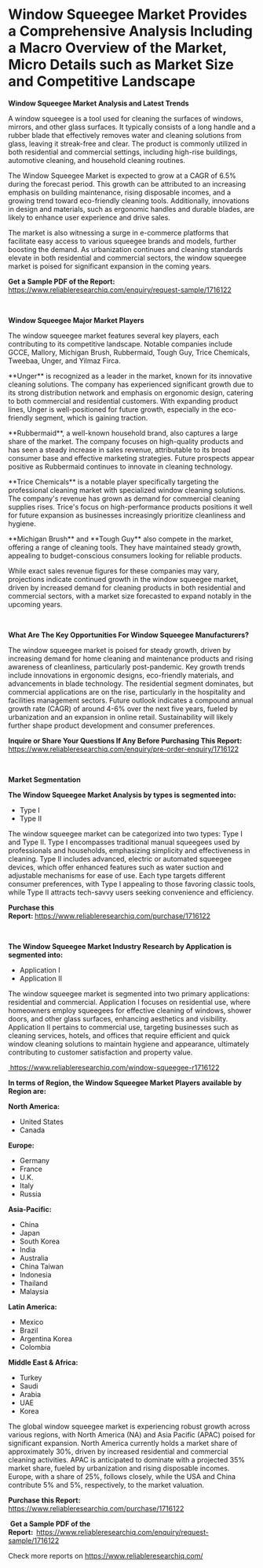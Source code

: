 <p><h1>Window Squeegee Market Provides a Comprehensive Analysis Including a Macro Overview of the Market, Micro Details such as Market Size and Competitive Landscape</h1></p><p><strong>Window Squeegee Market Analysis and Latest Trends</strong></p>
<p><p>A window squeegee is a tool used for cleaning the surfaces of windows, mirrors, and other glass surfaces. It typically consists of a long handle and a rubber blade that effectively removes water and cleaning solutions from glass, leaving it streak-free and clear. The product is commonly utilized in both residential and commercial settings, including high-rise buildings, automotive cleaning, and household cleaning routines.</p><p>The Window Squeegee Market is expected to grow at a CAGR of 6.5% during the forecast period. This growth can be attributed to an increasing emphasis on building maintenance, rising disposable incomes, and a growing trend toward eco-friendly cleaning tools. Additionally, innovations in design and materials, such as ergonomic handles and durable blades, are likely to enhance user experience and drive sales. </p><p>The market is also witnessing a surge in e-commerce platforms that facilitate easy access to various squeegee brands and models, further boosting the demand. As urbanization continues and cleaning standards elevate in both residential and commercial sectors, the window squeegee market is poised for significant expansion in the coming years.</p></p>
<p><strong>Get a Sample PDF of the Report:&nbsp;</strong> <a href="https://www.reliableresearchiq.com/enquiry/request-sample/1716122?utm_campaign=3514&utm_medium=2&utm_source=Github&utm_content=ia&utm_term=28032025&utm_id=window-squeegee">https://www.reliableresearchiq.com/enquiry/request-sample/1716122</a></p>
<p>&nbsp;</p>
<p><strong>Window Squeegee Major Market Players</strong></p>
<p><p>The window squeegee market features several key players, each contributing to its competitive landscape. Notable companies include GCCE, Mallory, Michigan Brush, Rubbermaid, Tough Guy, Trice Chemicals, Tweebaa, Unger, and Yilmaz Firca.</p><p>**Unger** is recognized as a leader in the market, known for its innovative cleaning solutions. The company has experienced significant growth due to its strong distribution network and emphasis on ergonomic design, catering to both commercial and residential customers. With expanding product lines, Unger is well-positioned for future growth, especially in the eco-friendly segment, which is gaining traction.</p><p>**Rubbermaid**, a well-known household brand, also captures a large share of the market. The company focuses on high-quality products and has seen a steady increase in sales revenue, attributable to its broad consumer base and effective marketing strategies. Future prospects appear positive as Rubbermaid continues to innovate in cleaning technology.</p><p>**Trice Chemicals** is a notable player specifically targeting the professional cleaning market with specialized window cleaning solutions. The company's revenue has grown as demand for commercial cleaning supplies rises. Trice's focus on high-performance products positions it well for future expansion as businesses increasingly prioritize cleanliness and hygiene.</p><p>**Michigan Brush** and **Tough Guy** also compete in the market, offering a range of cleaning tools. They have maintained steady growth, appealing to budget-conscious consumers looking for reliable products.</p><p>While exact sales revenue figures for these companies may vary, projections indicate continued growth in the window squeegee market, driven by increased demand for cleaning products in both residential and commercial sectors, with a market size forecasted to expand notably in the upcoming years.</p></p>
<p>&nbsp;</p>
<p><strong>What Are The Key Opportunities For Window Squeegee Manufacturers?</strong></p>
<p><p>The window squeegee market is poised for steady growth, driven by increasing demand for home cleaning and maintenance products and rising awareness of cleanliness, particularly post-pandemic. Key growth trends include innovations in ergonomic designs, eco-friendly materials, and advancements in blade technology. The residential segment dominates, but commercial applications are on the rise, particularly in the hospitality and facilities management sectors. Future outlook indicates a compound annual growth rate (CAGR) of around 4-6% over the next five years, fueled by urbanization and an expansion in online retail. Sustainability will likely further shape product development and consumer preferences.</p></p>
<p><strong>Inquire or Share Your Questions If Any Before Purchasing This Report:</strong> <a href="https://www.reliableresearchiq.com/enquiry/pre-order-enquiry/1716122?utm_campaign=3514&utm_medium=2&utm_source=Github&utm_content=ia&utm_term=28032025&utm_id=window-squeegee">https://www.reliableresearchiq.com/enquiry/pre-order-enquiry/1716122</a></p>
<p>&nbsp;</p>
<p><strong>Market Segmentation</strong></p>
<p><strong>The Window Squeegee Market Analysis by types is segmented into:</strong></p>
<p><ul><li>Type I</li><li>Type II</li></ul></p>
<p><p>The window squeegee market can be categorized into two types: Type I and Type II. Type I encompasses traditional manual squeegees used by professionals and households, emphasizing simplicity and effectiveness in cleaning. Type II includes advanced, electric or automated squeegee devices, which offer enhanced features such as water suction and adjustable mechanisms for ease of use. Each type targets different consumer preferences, with Type I appealing to those favoring classic tools, while Type II attracts tech-savvy users seeking convenience and efficiency.</p></p>
<p><strong>Purchase this Report:&nbsp;</strong><a href="https://www.reliableresearchiq.com/purchase/1716122?utm_campaign=3514&utm_medium=2&utm_source=Github&utm_content=ia&utm_term=28032025&utm_id=window-squeegee">https://www.reliableresearchiq.com/purchase/1716122</a></p>
<p>&nbsp;</p>
<p><strong>The Window Squeegee Market Industry Research by Application is segmented into:</strong></p>
<p><ul><li>Application I</li><li>Application II</li></ul></p>
<p><p>The window squeegee market is segmented into two primary applications: residential and commercial. Application I focuses on residential use, where homeowners employ squeegees for effective cleaning of windows, shower doors, and other glass surfaces, enhancing aesthetics and visibility. Application II pertains to commercial use, targeting businesses such as cleaning services, hotels, and offices that require efficient and quick window cleaning solutions to maintain hygiene and appearance, ultimately contributing to customer satisfaction and property value.</p></p>
<p><a href="https://www.reliableresearchiq.com/window-squeegee-r1716122?utm_campaign=3514&utm_medium=2&utm_source=Github&utm_content=ia&utm_term=28032025&utm_id=window-squeegee">&nbsp;https://www.reliableresearchiq.com/window-squeegee-r1716122</a></p>
<p><strong>In terms of Region, the Window Squeegee Market Players available by Region are:</strong></p>
<p>
    <p> <strong> North America: </strong>
        <ul>
            <li>United States</li>
            <li>Canada</li>
        </ul>
        </p> 
    <p> <strong> Europe: </strong>
        <ul>
            <li>Germany</li>
            <li>France</li>
            <li>U.K.</li>
            <li>Italy</li>
            <li>Russia</li>
        </ul>
        </p> 
    <p> <strong> Asia-Pacific: </strong>
        <ul>
            <li>China</li>
            <li>Japan</li>
            <li>South Korea</li>
            <li>India</li>
            <li>Australia</li>
            <li>China Taiwan</li>
            <li>Indonesia</li>
            <li>Thailand</li>
            <li>Malaysia</li>
        </ul>
        </p> 
    <p> <strong> Latin America: </strong>
        <ul>
            <li>Mexico</li>
            <li>Brazil</li>
            <li>Argentina Korea</li>
            <li>Colombia</li>
        </ul>
        </p> 
    <p> <strong> Middle East & Africa: </strong>
        <ul>
            <li>Turkey</li>
            <li>Saudi</li>
            <li>Arabia</li>
            <li>UAE</li>
            <li>Korea</li>
        </ul>
    </p>
    </p>
<p><p>The global window squeegee market is experiencing robust growth across various regions, with North America (NA) and Asia Pacific (APAC) poised for significant expansion. North America currently holds a market share of approximately 30%, driven by increased residential and commercial cleaning activities. APAC is anticipated to dominate with a projected 35% market share, fueled by urbanization and rising disposable incomes. Europe, with a share of 25%, follows closely, while the USA and China contribute 5% and 5%, respectively, to the market valuation.</p></p>
<p><strong>Purchase this Report: </strong><a href="https://www.reliableresearchiq.com/purchase/1716122?utm_campaign=3514&utm_medium=2&utm_source=Github&utm_content=ia&utm_term=28032025&utm_id=window-squeegee">https://www.reliableresearchiq.com/purchase/1716122</a></p>
<p>&nbsp;<strong>Get a Sample PDF of the Report:&nbsp;&nbsp;</strong><a href="https://www.reliableresearchiq.com/enquiry/request-sample/1716122?utm_campaign=3514&utm_medium=2&utm_source=Github&utm_content=ia&utm_term=28032025&utm_id=window-squeegee">https://www.reliableresearchiq.com/enquiry/request-sample/1716122</a></p>
<p><strong></strong></p>
<p>Check more reports on <a href="https://www.reliableresearchiq.com/?utm_campaign=3514&utm_medium=2&utm_source=Github&utm_content=ia&utm_term=28032025&utm_id=window-squeegee">https://www.reliableresearchiq.com/</a></p>